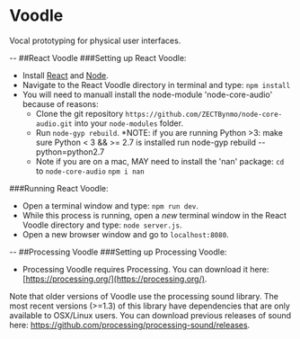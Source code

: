 # Voodle
Vocal prototyping for physical user interfaces.

--
##React Voodle
###Setting up React Voodle:

* Install [React](https://facebook.github.io/react/) and [Node](https://nodejs.org/en/).
* Navigate to the React Voodle directory in terminal and type: `npm install`
* You will need to manuall install the node-module 'node-core-audio' because of reasons:
	* Clone the git repository `https://github.com/ZECTBynmo/node-core-audio.git` into your `node-modules` folder.
	* Run `node-gyp rebuild`.
	*NOTE: if you are running Python >3:
	make sure Python < 3 && >= 2.7 is installed
		run node-gyp rebuild --python=python2.7
	* Note if you are on a mac, MAY need to install the 'nan' package:
		`cd` to `node-core-audio`
		`npm i nan`


###Running React Voodle:

* Open a terminal window and type: `npm run dev`.
* While this process is running, open a *new* terminal window in the React Voodle directory and type: `node server.js`.
* Open a new browser window and go to `localhost:8080`.

--
##Processing Voodle
###Setting up Processing Voodle:

* Processing Voodle requires Processing. You can download it here: [https://processing.org/](https://processing.org/).

Note that older versions of Voodle use the processing sound library. The most recent versions (>=1.3) of this library have dependencies that are only available to OSX/Linux users. You can download previous releases of sound here: https://github.com/processing/processing-sound/releases.
